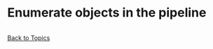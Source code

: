 # Enumerate objects in the pipeline

```PowerShell

```

[Back to Topics](../README.md#morning-session)

